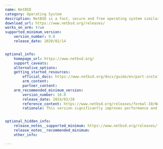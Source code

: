 ```yaml
---
name: NetBSD
category: Operating System
description: NetBSD is a fast, secure and free operating system similar to Unix, designed to run on a wide range of computers from large servers to smaller devices.
download_url: https://www.netbsd.org/releases/
works_on_arm: true
supported_minimum_version:
    version_number: 9.0
    release_date: 2020/02/14


optional_info:
    homepage_url: https://www.netbsd.org/
    support_caveats:
    alternative_options:
    getting_started_resources:
        official_docs: https://www.netbsd.org/docs/guide/en/part-install.html
        arm_content:
        partner_content:
    arm_recommended_minimum_version:
        version_number: 10.0
        release_date: 2024/03/28
        reference_content: https://www.netbsd.org/releases/formal-10/NetBSD-10.0.html
        rationale: This version significantly improves performance and support for Arm/Aarch64 systems. The scheduler now better handles big.LITTLE cores, and Aarch64 I/O and networking performance has been greatly optimized. Cryptographic algorithms like AES and ChaCha now use CPU acceleration and constant-time execution for added security. Key Armv8-A features—PAN, PAC, and BTI—are now supported to strengthen memory safety and ROP protection. Linux binary compatibility is now available on Aarch64 via compat_linux(8). Virtualization support has been extended to VMware ESXi-Arm and Oracle Cloud. UEFI bootloader improvements and expanded device driver support further enhance the Arm user experience.


optional_hidden_info:
    release_notes__supported_minimum: https://www.netbsd.org/releases/formal-9/NetBSD-9.0.html
    release_notes__recommended_minimum:
    other_info:

---
```


